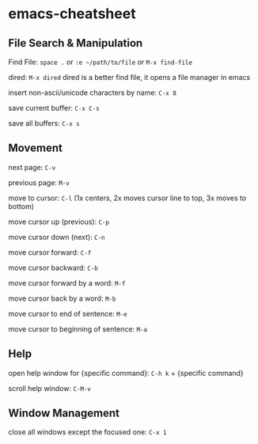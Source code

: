 # emacs-cheatsheet

## File Search & Manipulation

Find File: `space .` or `:e ~/path/to/file` or `M-x find-file`

dired: `M-x dired` dired is a better find file, it opens a file manager in emacs

insert non-ascii/unicode characters by name: `C-x 8`

save current buffer: `C-x C-s`

save all buffers: `C-x s`

## Movement
  
  next page: `C-v`
  
  previous page: `M-v`
  
  move to cursor: `C-l` (1x centers, 2x moves cursor line to top, 3x moves to bottom)
  
  move cursor up (previous): `C-p`
  
  move cursor down (next): `C-n`
  
  move cursor forward: `C-f`
  
  move cursor backward: `C-b`
  
  move cursor forward by a word: `M-f`
  
  move cursor back by a word: `M-b`
  
  move cursor to end of sentence: `M-e`
  
  move cursor to beginning of sentence: `M-a`
  
## Help

open help window for {specific command}: `C-h k` + {specific command}

scroll help window: `C-M-v`

## Window Management

close all windows except the focused one: `C-x 1`
